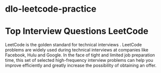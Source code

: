 # dlo-leetcode-practice
Top Interview Questions LeetCode
==============================================================================================================================
LeetCode is the golden standard for technical interviews . LeetCode problems are widely used during technical interviews at companies like Facebook, Hulu and Google. In the face of tight and limited job preparation time, this set of selected high-frequency interview problems can help you improve efficiently and greatly increase the possibility of obtaining an offer.
